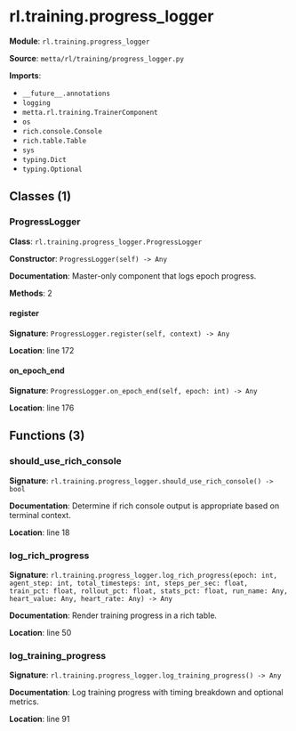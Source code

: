 # rl.training.progress_logger

**Module**: `rl.training.progress_logger`

**Source**: `metta/rl/training/progress_logger.py`

**Imports**:
- `__future__.annotations`
- `logging`
- `metta.rl.training.TrainerComponent`
- `os`
- `rich.console.Console`
- `rich.table.Table`
- `sys`
- `typing.Dict`
- `typing.Optional`

## Classes (1)

### ProgressLogger

**Class**: `rl.training.progress_logger.ProgressLogger`

**Constructor**: `ProgressLogger(self) -> Any`

**Documentation**: Master-only component that logs epoch progress.

**Methods**: 2

#### register

**Signature**: `ProgressLogger.register(self, context) -> Any`

**Location**: line 172

#### on_epoch_end

**Signature**: `ProgressLogger.on_epoch_end(self, epoch: int) -> Any`

**Location**: line 176


## Functions (3)

### should_use_rich_console

**Signature**: `rl.training.progress_logger.should_use_rich_console() -> bool`

**Documentation**: Determine if rich console output is appropriate based on terminal context.

**Location**: line 18

### log_rich_progress

**Signature**: `rl.training.progress_logger.log_rich_progress(epoch: int, agent_step: int, total_timesteps: int, steps_per_sec: float, train_pct: float, rollout_pct: float, stats_pct: float, run_name: Any, heart_value: Any, heart_rate: Any) -> Any`

**Documentation**: Render training progress in a rich table.

**Location**: line 50

### log_training_progress

**Signature**: `rl.training.progress_logger.log_training_progress() -> Any`

**Documentation**: Log training progress with timing breakdown and optional metrics.

**Location**: line 91


